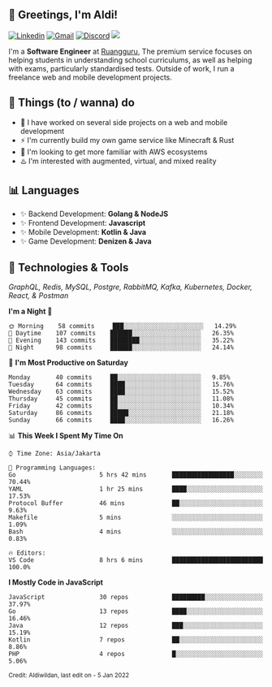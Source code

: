 <!-- Greetings -->
## 👋 Greetings, I'm Aldi!

<!-- Social Media -->
[![Linkedin](https://img.shields.io/badge/-aldiwildan-blue?style=flat&logo=Linkedin&logoColor=white)](https://www.linkedin.com/in/aldiwildan/)
[![Gmail](https://img.shields.io/badge/-aldiwild77@gmail.com-c14438?style=flat&logo=Gmail&logoColor=white)](mailto:aldiwild77@gmail.com)
[![Discord](https://img.shields.io/badge/-Chroma-5663F7?style=flat&logo=Discord&logoColor=white)](https://discord.gg/BUxraQ8)
![](https://komarev.com/ghpvc/?username=aldiwildan77&label=Visitor&color=2bbc8a)

<!-- Introduction -->
I'm a **Software Engineer** at [Ruangguru](https://ruangguru.com), The premium service focuses on helping students in understanding school curriculums, as well as helping with exams, particularly standardised tests. Outside of work, I run a freelance web and mobile development projects.

## 📃 Things (to / wanna) do
- 🐝 I have worked on several side projects on a web and mobile development
- ⚡ I'm currently build my own game service like Minecraft & Rust
- 🌱 I'm looking to get more familiar with AWS ecosystems
- ♨️ I'm interested with augmented, virtual, and mixed reality

## 📊 Languages
- ✨ Backend Development: **Golang & NodeJS**
- ✨ Frontend Development: **Javascript**
- ✨ Mobile Development: **Kotlin & Java**
- ✨ Game Development: **Denizen & Java**

## 🔧 Technologies & Tools
*GraphQL, Redis, MySQL, Postgre, RabbitMQ, Kafka, Kubernetes, Docker, React, & Postman*

<!--START_SECTION:waka-->
**I'm a Night 🦉** 

```text
🌞 Morning    58 commits     ███░░░░░░░░░░░░░░░░░░░░░░   14.29% 
🌆 Daytime    107 commits    ██████░░░░░░░░░░░░░░░░░░░   26.35% 
🌃 Evening    143 commits    ████████░░░░░░░░░░░░░░░░░   35.22% 
🌙 Night      98 commits     ██████░░░░░░░░░░░░░░░░░░░   24.14%

```
📅 **I'm Most Productive on Saturday** 

```text
Monday       40 commits     ██░░░░░░░░░░░░░░░░░░░░░░░   9.85% 
Tuesday      64 commits     ████░░░░░░░░░░░░░░░░░░░░░   15.76% 
Wednesday    63 commits     ████░░░░░░░░░░░░░░░░░░░░░   15.52% 
Thursday     45 commits     ██░░░░░░░░░░░░░░░░░░░░░░░   11.08% 
Friday       42 commits     ██░░░░░░░░░░░░░░░░░░░░░░░   10.34% 
Saturday     86 commits     █████░░░░░░░░░░░░░░░░░░░░   21.18% 
Sunday       66 commits     ████░░░░░░░░░░░░░░░░░░░░░   16.26%

```


📊 **This Week I Spent My Time On** 

```text
⌚︎ Time Zone: Asia/Jakarta

💬 Programming Languages: 
Go                       5 hrs 42 mins       █████████████████░░░░░░░░   70.44% 
YAML                     1 hr 25 mins        ████░░░░░░░░░░░░░░░░░░░░░   17.53% 
Protocol Buffer          46 mins             ██░░░░░░░░░░░░░░░░░░░░░░░   9.63% 
Makefile                 5 mins              ░░░░░░░░░░░░░░░░░░░░░░░░░   1.09% 
Bash                     4 mins              ░░░░░░░░░░░░░░░░░░░░░░░░░   0.83%

🔥 Editors: 
VS Code                  8 hrs 6 mins        █████████████████████████   100.0%

```

**I Mostly Code in JavaScript** 

```text
JavaScript               30 repos            █████████░░░░░░░░░░░░░░░░   37.97% 
Go                       13 repos            ████░░░░░░░░░░░░░░░░░░░░░   16.46% 
Java                     12 repos            ███░░░░░░░░░░░░░░░░░░░░░░   15.19% 
Kotlin                   7 repos             ██░░░░░░░░░░░░░░░░░░░░░░░   8.86% 
PHP                      4 repos             █░░░░░░░░░░░░░░░░░░░░░░░░   5.06%

```



<!--END_SECTION:waka-->

<sub>Credit: Aldiwildan, last edit on - 5 Jan 2022</sub>

